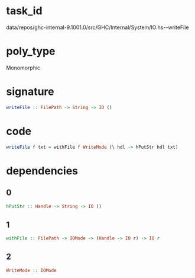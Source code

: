 
# task_id
data/repos/ghc-internal-9.1001.0/src/GHC/Internal/System/IO.hs--writeFile

# poly_type
Monomorphic

# signature
```haskell
writeFile :: FilePath -> String -> IO ()
```   

# code
```haskell
writeFile f txt = withFile f WriteMode (\ hdl -> hPutStr hdl txt)
```

# dependencies
## 0
```haskell
hPutStr :: Handle -> String -> IO ()
```
## 1
```haskell
withFile :: FilePath -> IOMode -> (Handle -> IO r) -> IO r
```
## 2
```haskell
WriteMode :: IOMode
```